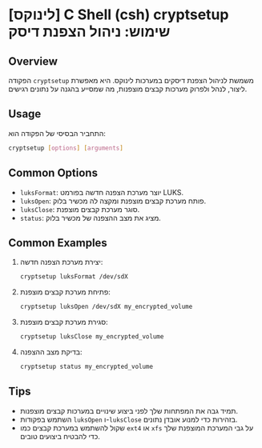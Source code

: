 # [לינוקס] C Shell (csh) cryptsetup שימוש: ניהול הצפנת דיסק

## Overview
הפקודה `cryptsetup` משמשת לניהול הצפנת דיסקים במערכות לינוקס. היא מאפשרת ליצור, לנהל ולפרוק מערכות קבצים מוצפנות, מה שמסייע בהגנה על נתונים רגישים.

## Usage
התחביר הבסיסי של הפקודה הוא:

```bash
cryptsetup [options] [arguments]
```

## Common Options
- `luksFormat`: יוצר מערכת הצפנה חדשה בפורמט LUKS.
- `luksOpen`: פותח מערכת קבצים מוצפנת ומקצה לה מכשיר בלוק.
- `luksClose`: סוגר מערכת קבצים מוצפנת.
- `status`: מציג את מצב ההצפנה של מכשיר בלוק.

## Common Examples
1. יצירת מערכת הצפנה חדשה:
   ```bash
   cryptsetup luksFormat /dev/sdX
   ```

2. פתיחת מערכת קבצים מוצפנת:
   ```bash
   cryptsetup luksOpen /dev/sdX my_encrypted_volume
   ```

3. סגירת מערכת קבצים מוצפנת:
   ```bash
   cryptsetup luksClose my_encrypted_volume
   ```

4. בדיקת מצב ההצפנה:
   ```bash
   cryptsetup status my_encrypted_volume
   ```

## Tips
- תמיד גבה את המפתחות שלך לפני ביצוע שינויים במערכות קבצים מוצפנות.
- השתמש בפקודות `luksOpen` ו-`luksClose` בזהירות כדי למנוע אובדן נתונים.
- שקול להשתמש במערכת קבצים כמו `ext4` או `xfs` על גבי המערכת המוצפנת שלך כדי להבטיח ביצועים טובים.